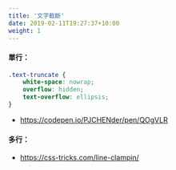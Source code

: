 ```yaml
---
title: '文字截斷'
date: 2019-02-11T19:27:37+10:00
weight: 1
---
```



#### 單行：

```css
.text-truncate {
    white-space: nowrap;
    overflow: hidden;
    text-overflow: ellipsis;
}
```

- https://codepen.io/PJCHENder/pen/QOgVLR


#### 多行：

- https://css-tricks.com/line-clampin/


